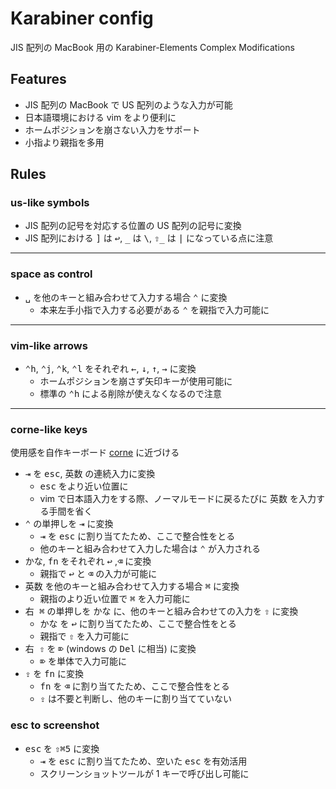 # Karabiner config

JIS 配列の MacBook 用の Karabiner-Elements Complex Modifications

## Features

- JIS 配列の MacBook で US 配列のような入力が可能
- 日本語環境における vim をより便利に
- ホームポジションを崩さない入力をサポート
- 小指より親指を多用

## Rules

### us-like symbols

- JIS 配列の記号を対応する位置の US 配列の記号に変換
- JIS 配列における <kbd>]</kbd> は <kbd>↩︎</kbd>, <kbd>\_</kbd> は <kbd>\\</kbd>, <kbd>⇧\_</kbd> は <kbd>|</kbd> になっている点に注意

---

### space as control

- <kbd>␣</kbd> を他のキーと組み合わせて入力する場合 <kbd>⌃</kbd> に変換
  - 本来左手小指で入力する必要がある <kbd>⌃</kbd> を親指で入力可能に

---

### vim-like arrows

- <kbd>⌃h</kbd>, <kbd>⌃j</kbd>, <kbd>⌃k</kbd>, <kbd>⌃l</kbd> をそれぞれ <kbd>←</kbd>, <kbd>↓</kbd>, <kbd>↑</kbd>, <kbd>→</kbd> に変換
  - ホームポジションを崩さず矢印キーが使用可能に
  - 標準の <kbd>⌃h</kbd> による削除が使えなくなるので注意

---

### corne-like keys

使用感を自作キーボード [corne](https://github.com/ittk1229/qmk_firmware/tree/ittk1229/keyboards/crkbd/keymaps/ittk1229) に近づける

- <kbd>⇥</kbd> を <kbd>esc</kbd>, <kbd>英数</kbd> の連続入力に変換
  - <kbd>esc</kbd> をより近い位置に
  - vim で日本語入力をする際、ノーマルモードに戻るたびに <kbd>英数</kbd> を入力する手間を省く
- <kbd>⌃</kbd> の単押しを <kbd>⇥</kbd> に変換
  - <kbd>⇥</kbd> を <kbd>esc</kbd> に割り当てたため、ここで整合性をとる
  - 他のキーと組み合わせて入力した場合は <kbd>⌃</kbd> が入力される
- <kbd>かな</kbd>, <kbd>fn</kbd> をそれぞれ <kbd>↩︎</kbd> ,<kbd>⌫</kbd> に変換
  - 親指で <kbd>↩︎</kbd> と <kbd>⌫</kbd> の入力が可能に
- <kbd>英数</kbd> を他のキーと組み合わせて入力する場合 <kbd>⌘</kbd> に変換
  - 親指のより近い位置で <kbd>⌘</kbd> を入力可能に
- <kbd>右 ⌘</kbd> の単押しを <kbd>かな</kbd> に、他のキーと組み合わせての入力を <kbd>⇧</kbd> に変換
  - <kbd>かな</kbd> を <kbd>↩︎</kbd> に割り当てたため、ここで整合性をとる
  - 親指で <kbd>⇧</kbd> を入力可能に
- <kbd>右 ⇧</kbd> を <kbd>⌦</kbd> (windows の <kbd>Del</kbd> に相当) に変換
  - <kbd>⌦</kbd> を単体で入力可能に
- <kbd>⇪</kbd> を <kbd>fn</kbd> に変換
  - <kbd>fn</kbd> を <kbd>⌫</kbd> に割り当てたため、ここで整合性をとる
  - <kbd>⇪</kbd> は不要と判断し、他のキーに割り当てていない

### esc to screenshot

- <kbd>esc</kbd> を <kbd>⇧⌘5</kbd> に変換
  - <kbd>⇥</kbd> を <kbd>esc</kbd> に割り当てたため、空いた <kbd>esc</kbd> を有効活用
  - スクリーンショットツールが 1 キーで呼び出し可能に
